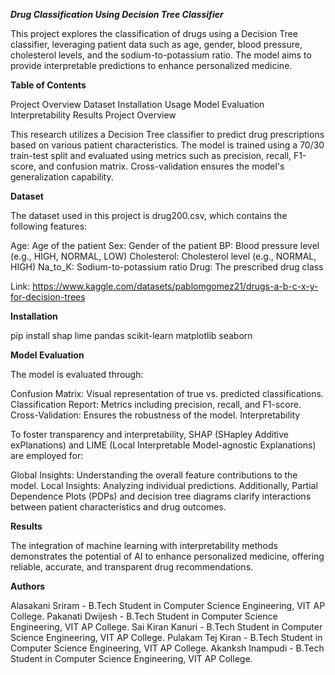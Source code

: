 ***Drug Classification Using Decision Tree Classifier***

This project explores the classification of drugs using a Decision Tree classifier, leveraging patient data such as age, gender, blood pressure, cholesterol levels, and the sodium-to-potassium ratio. The model aims to provide interpretable predictions to enhance personalized medicine.

**Table of Contents**

Project Overview
Dataset
Installation
Usage
Model Evaluation
Interpretability
Results
Project Overview

This research utilizes a Decision Tree classifier to predict drug prescriptions based on various patient characteristics. The model is trained using a 70/30 train-test split and evaluated using metrics such as precision, recall, F1-score, and confusion matrix. Cross-validation ensures the model's generalization capability.

**Dataset**

The dataset used in this project is drug200.csv, which contains the following features:

Age: Age of the patient
Sex: Gender of the patient
BP: Blood pressure level (e.g., HIGH, NORMAL, LOW)
Cholesterol: Cholesterol level (e.g., NORMAL, HIGH)
Na_to_K: Sodium-to-potassium ratio
Drug: The prescribed drug class

Link:
https://www.kaggle.com/datasets/pablomgomez21/drugs-a-b-c-x-y-for-decision-trees

**Installation**

pip install shap lime pandas scikit-learn matplotlib seaborn

**Model Evaluation**

The model is evaluated through:

Confusion Matrix: Visual representation of true vs. predicted classifications.
Classification Report: Metrics including precision, recall, and F1-score.
Cross-Validation: Ensures the robustness of the model.
Interpretability

To foster transparency and interpretability, SHAP (SHapley Additive exPlanations) and LIME (Local Interpretable Model-agnostic Explanations) are employed for:

Global Insights: Understanding the overall feature contributions to the model.
Local Insights: Analyzing individual predictions.
Additionally, Partial Dependence Plots (PDPs) and decision tree diagrams clarify interactions between patient characteristics and drug outcomes.

**Results**

The integration of machine learning with interpretability methods demonstrates the potential of AI to enhance personalized medicine, offering reliable, accurate, and transparent drug recommendations.

**Authors**

Alasakani Sriram  - B.Tech Student in Computer Science Engineering, VIT AP College. 
Pakanati Dwijesh  - B.Tech Student in Computer Science Engineering, VIT AP College.
Sai Kiran Kanuri  - B.Tech Student in Computer Science Engineering, VIT AP College.
Pulakam Tej Kiran - B.Tech Student in Computer Science Engineering, VIT AP College.
Akanksh Inampudi  - B.Tech Student in Computer Science Engineering, VIT AP College.
